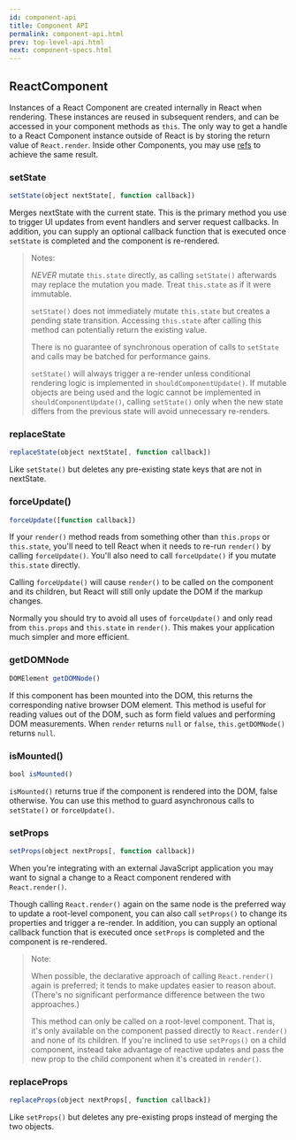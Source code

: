```yaml
---
id: component-api
title: Component API
permalink: component-api.html
prev: top-level-api.html
next: component-specs.html
---
```


## ReactComponent

Instances of a React Component are created internally in React when rendering. These instances are reused in subsequent renders, and can be accessed in your component methods as `this`. The only way to get a handle to a React Component instance outside of React is by storing the return value of `React.render`. Inside other Components, you may use [refs](/react/docs/more-about-refs.html) to achieve the same result.


### setState

```javascript
setState(object nextState[, function callback])
```

Merges nextState with the current state. This is the primary method you use to trigger UI updates from event handlers and server request callbacks.  In addition, you can supply an optional callback function that is executed once `setState` is completed and the component is re-rendered.

> Notes:
>
> *NEVER* mutate `this.state` directly, as calling `setState()` afterwards may replace the mutation you made. Treat `this.state` as if it were immutable.
>
> `setState()` does not immediately mutate `this.state` but creates a pending state transition. Accessing `this.state` after calling this method can potentially return the existing value.
>
> There is no guarantee of synchronous operation of calls to `setState` and calls may be batched for performance gains.
>
> `setState()` will always trigger a re-render unless conditional rendering logic is implemented in `shouldComponentUpdate()`. If mutable objects are being used and the logic cannot be implemented in `shouldComponentUpdate()`, calling `setState()` only when the new state differs from the previous state will avoid unnecessary re-renders.


### replaceState

```javascript
replaceState(object nextState[, function callback])
```

Like `setState()` but deletes any pre-existing state keys that are not in nextState.


### forceUpdate()

```javascript
forceUpdate([function callback])
```

If your `render()` method reads from something other than `this.props` or `this.state`, you'll need to tell React when it needs to re-run `render()` by calling `forceUpdate()`. You'll also need to call `forceUpdate()` if you mutate `this.state` directly.

Calling `forceUpdate()` will cause `render()` to be called on the component and its children, but React will still only update the DOM if the markup changes.

Normally you should try to avoid all uses of `forceUpdate()` and only read from `this.props` and `this.state` in `render()`. This makes your application much simpler and more efficient.


### getDOMNode

```javascript
DOMElement getDOMNode()
```

If this component has been mounted into the DOM, this returns the corresponding native browser DOM element. This method is useful for reading values out of the DOM, such as form field values and performing DOM measurements. When `render` returns `null` or `false`, `this.getDOMNode()` returns `null`.


### isMounted()

```javascript
bool isMounted()
```

`isMounted()` returns true if the component is rendered into the DOM, false otherwise. You can use this method to guard asynchronous calls to `setState()` or `forceUpdate()`.


### setProps

```javascript
setProps(object nextProps[, function callback])
```

When you're integrating with an external JavaScript application you may want to signal a change to a React component rendered with `React.render()`.

Though calling `React.render()` again on the same node is the preferred way to update a root-level component, you can also call `setProps()` to change its properties and trigger a re-render. In addition, you can supply an optional callback function that is executed once `setProps` is completed and the component is re-rendered.

> Note:
>
> When possible, the declarative approach of calling `React.render()` again is preferred; it tends to make updates easier to reason about. (There's no significant performance difference between the two approaches.)
>
> This method can only be called on a root-level component. That is, it's only available on the component passed directly to `React.render()` and none of its children. If you're inclined to use `setProps()` on a child component, instead take advantage of reactive updates and pass the new prop to the child component when it's created in `render()`.


### replaceProps

```javascript
replaceProps(object nextProps[, function callback])
```

Like `setProps()` but deletes any pre-existing props instead of merging the two objects.
